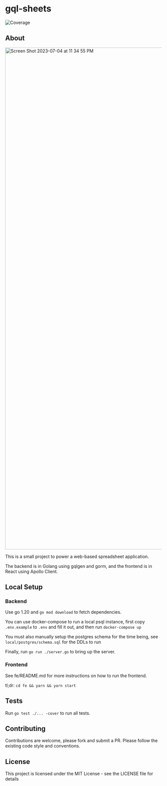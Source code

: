 # gql-sheets
![Coverage](https://img.shields.io/badge/Coverage-51.3%25-yellow)


## About

<img width="1609" alt="Screen Shot 2023-07-04 at 11 34 55 PM" src="https://github.com/vijaykramesh/gql-sheets/assets/556288/953877a4-d8f1-4d8e-b9d0-9bb1209902de">

This is a small project to power a web-based spreadsheet application.

The backend is in Golang using gqlgen and gorm, and the frontend is in React using Apollo Client.

## Local Setup

### Backend
Use go 1.20 and `go mod download` to fetch dependencies.

You can use docker-compose to run a local psql instance, first copy `.env.example` to `.env` and fill it out, and then run `docker-compose up`

You must also manually setup the postgres schema for the time being, see `local/postgres/schema.sql` for the DDLs to run

Finally, run `go run ./server.go` to bring up the server.

### Frontend
See fe/README.md for more instructions on how to run the frontend.

tl;dr: `cd fe && yarn && yarn start`

## Tests
Run `go test ./... -cover` to run all tests.

## Contributing
Contributions are welcome, please fork and submit a PR.  Please follow the existing code style and conventions.

## License
This project is licensed under the MIT License - see the LICENSE file for details

